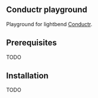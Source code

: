 ## Conductr playground
Playground for lightbend [Conductr](https://conductr.lightbend.com).

## Prerequisites
TODO

## Installation
TODO

